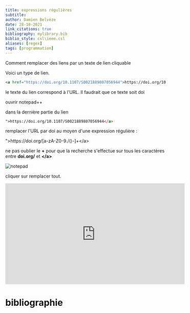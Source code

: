 ```yaml
---
title: expressions régulières
subtitle:
author: Damien Belvèze
date: 28-10-2021
link_citations: true
bibliography: mylibrary.bib
biblio_style: csl\ieee.csl
aliases: [regex]
tags: [programmation]
---
```


Comment remplacer des liens par un texte de lien cliquable

Voici un type de lien. 
``````html
<a href="https://doi.org/10.1107/S0021889807056944">https://doi.org/10.1107/S0021889807056944</a>
``````
le texte du lien correspond à l'URL. Il faudrait que ce texte soit doi

ouvrir notepad++

dans la dernière partie du lien 

`````html
">https://doi.org/10.1107/S0021889807056944</a>
````````

remplacer l'URL par doi au moyen d'une expression régulière : 

">https:\/\/doi.org\/\[a-zA-Z0-9./()-]+\</a>

ne pas oublier le **+** pour que la recherche s'effectue sur tous les caractères entre **doi.org\/** et **<\/a>**

![notepad](notepad_regular_expression.png)


cliquer sur remplacer tout. 

<iframe width="560" height="315" src="https://www.youtube.com/embed/DsvHS3edZPk?start=399" title="YouTube video player" frameborder="0" allow="accelerometer; autoplay; clipboard-write; encrypted-media; gyroscope; picture-in-picture" allowfullscreen></iframe>

# bibliographie

